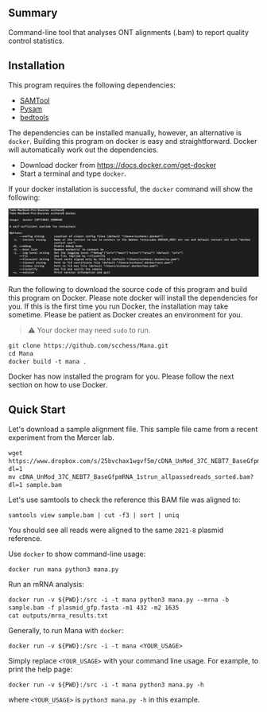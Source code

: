 ## Summary

Command-line tool that analyses ONT alignments (.bam) to report quality control statistics.

## Installation

This program requires the following dependencies:

* [SAMTool](https://samtool.org/)
* [Pysam](https://pysam.readthedocs.io/en/latest/api.html)
* [bedtools](https://bedtools.readthedocs.io/en/latest/)

The dependencies can be installed manually, however, an alternative is `docker`. Building this program on
docker is easy and straightforward. Docker will automatically work out the dependencies.

* Download docker from https://docs.docker.com/get-docker
* Start a terminal and type `docker`.

If your docker installation is successful, the `docker` command will show the following:

![Docker](docker.png)

Run the following to download the source code of this program and build this program on Docker. Please note docker will
install the dependencies for you. If this is the first time you run Docker, the installation may take sometime. Please be patient as Docker creates an environment for you.

> :warning: Your docker may need `sudo` to run.

    git clone https://github.com/scchess/Mana.git
    cd Mana
    docker build -t mana .

Docker has now installed the program for you. Please follow the next section on how to use Docker.

## Quick Start

Let's download a sample alignment file. This sample file came from a recent experiment from the Mercer lab.

    wget https://www.dropbox.com/s/25bvchax1wgvf5m/cDNA_UnMod_37C_NEBT7_BaseGfpmRNA_1strun_allpassedreads_sorted.bam?dl=1
    mv cDNA_UnMod_37C_NEBT7_BaseGfpmRNA_1strun_allpassedreads_sorted.bam?dl=1 sample.bam

Let's use samtools to check the reference this BAM file was aligned to:

    samtools view sample.bam | cut -f3 | sort | uniq

You should see all reads were aligned to the same `2021-8` plasmid reference.

Use `docker` to show command-line usage:

    docker run mana python3 mana.py

Run an mRNA analysis:

    docker run -v ${PWD}:/src -i -t mana python3 mana.py --mrna -b sample.bam -f plasmid_gfp.fasta -m1 432 -m2 1635
    cat outputs/mrna_results.txt

Generally, to run Mana with `docker`:

    docker run -v ${PWD}:/src -i -t mana <YOUR_USAGE>

Simply replace `<YOUR_USAGE>` with your command line usage. For example, to print the help page:

    docker run -v ${PWD}:/src -i -t mana python3 mana.py -h

where `<YOUR_USAGE>` is `python3 mana.py -h` in this example.